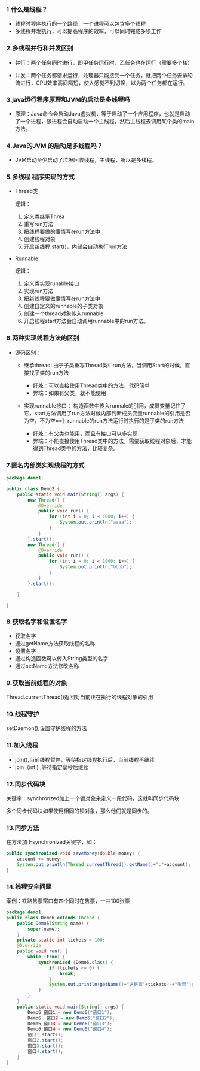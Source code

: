 ### 1.什么是线程？

- 线程时程序执行的一个路径，一个进程可以包含多个线程
- 多线程并发执行，可以提高程序的效率，可以同时完成多项工作

### 2.多线程并行和并发区别

- 并行：两个任务同时进行，即甲任务运行时，乙任务也在运行（需要多个核）

- 并发：两个任务都请求运行，处理器只能接受一个任务，就把两个任务安排轮流进行，CPU效率高间隔短，使人感觉不到切换，以为两个任务都在运行。

### 3.java运行程序原理和JVM的启动是多线程吗

- 原理：Java命令会启动Java虚拟机，等于启动了一个应用程序，也就是启动了一个进程，该进程会自动启动一个主线程，然后主线程去调用某个类的main方法。

### 4.Java的JVM 的启动是多线程吗？

- JVM启动至少启动了垃圾回收线程，主线程，所以是多线程。

### 5.多线程 程序实现的方式

- Thread类

    逻辑：

    1. 定义类继承Threa
    2. 重写run方法
    3. 把线程要做的事情写在run方法中
    4. 创建线程对象
    5. 开启新线程.start()，内部会自动执行run方法

- Runnable

    逻辑：

    1. 定义类实现runable接口
    2. 实现run方法
    3. 把新线程要做事情写在run方法中
    4. 创建自定义的runnable的子类对象
    5. 创建一个thread对象传入runnable
    6. 开启线程start方法会自动调用runnable中的run方法。

### 6.两种实现线程方法的区别

- 源码区别：

    - 继承thread:	由于子类重写Thread类中run方法，当调用Start的时候，直接找子类的run方法

        - 好处：可以直接使用Thread类中的方法，代码简单
        - 弊端：如果有父类，就不能使用

    - 实现runnable接口：  构造函数中传入runnale的引用，成员变量记住了它，start方法调用了run方法时候内部判断成员变量runnable的引用是否为空，不为空==》runnable的run方法运行时执行的是子类的run方法

        - 好处：有父类也能用，而且有接口可以多实现
        - 弊端：不能直接使用Thread类中的方法，需要获取线程对象后，才能得到Thread类中的方法，比较复杂。


### 7.匿名内部类实现线程的方式

```java
package demo1;

public class Demo2 {
    public static void main(String[] args) {
        new Thread() {
            @Override
            public void run() {
                for (int i = 0; i < 1000; i++) {
                    System.out.println("aaaa");
                }
            }
        }.start();
        new Thread() {
            @Override
            public void run() {
                for (int i = 0; i < 1000; i++) {
                    System.out.println("bbbb");
                }
            }
        }.start();

    }

}
```

### 8.获取名字和设置名字

- 获取名字
- 通过getName方法获取线程的名称
- 设置名字
- 通过构造函数可以传入String类型的名字
- 通过setName方法修改名称

### 9.获取当前线程的对象

Thread.currentThread()返回对当前正在执行的线程对象的引用

### 10.线程守护

setDaemon();设置守护线程的方法

### 11.加入线程

- join(),当前线程暂停，等待指定线程执行后，当前线程再继续
- join（int ) ,等待指定毫秒后继续

### 12.同步代码块

关键字：synchronzed加上一个锁对象来定义一段代码，这就叫同步代码块

多个同步代码块如果使用相同的锁对象，那么他们就是同步的。

### 13.同步方法

在方法加上synchronized关键字，如：

```java
public synchronized void saveMoney(double money) {
    account += money;
    System.out.println(Thread.currentThread().getName()+":"+account);
}
```

### 14.线程安全问题

案例：铁路售票窗口有四个同时在售票，一共100张票

```java
package demo1;
public class Demo6 extends Thread {
    public Demo6(String name) {
        super(name);
    }
    private static int tickets = 100;
    @Override
    public void run() {
        while (true) {
            synchronized (Demo6.class) {
                if (tickets <= 0) {
                    break;
                }
                System.out.println(getName()+"这是第"+tickets--+"张票");
            }
        }
    }
    public static void main(String[] args) {
        Demo6 窗口1 = new Demo6("窗口1");
        Demo6  窗口2 = new Demo6("窗口2");
        Demo6 窗口3 = new Demo6("窗口3");
        Demo6 窗口4 = new Demo6("窗口4");
        窗口1.start();
        窗口2.start();
        窗口3.start();
        窗口4.start();
    }
}
```